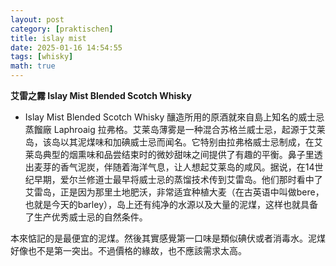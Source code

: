 ```yaml
---
layout: post
category: [praktischen]
title: islay mist
date: 2025-01-16 14:54:55 
tags: [whisky]
math: true
---
```


**艾雷之霧 Islay Mist Blended Scotch Whisky**

- Islay Mist Blended Scotch Whisky 釀造所用的原酒就來自島上知名的威士忌蒸餾廠 Laphroaig 拉弗格。艾莱岛薄雾是一种混合苏格兰威士忌，起源于艾莱岛，该岛以其泥煤味和加碘威士忌而闻名。它特别由拉弗格威士忌制成，在艾莱岛典型的烟熏味和品尝结束时的微妙甜味之间提供了有趣的平衡。鼻子里透出麦芽的香气泥炭，伴随着海洋气息，让人想起艾莱岛的咸风。据说，在14世纪早期，爱尔兰修道士最早将威士忌的蒸馏技术传到艾雷岛。他们那时看中了艾雷岛，正是因为那里土地肥沃，非常适宜种植大麦（在古英语中叫做bere，也就是今天的barley），岛上还有纯净的水源以及大量的泥煤，这样也就具备了生产优秀威士忌的自然条件。

本來惦記的是最便宜的泥煤。然後其實感覺第一口味是類似碘伏或者消毒水。泥煤好像也不是第一突出。不過價格的緣故，也不應該需求太高。



